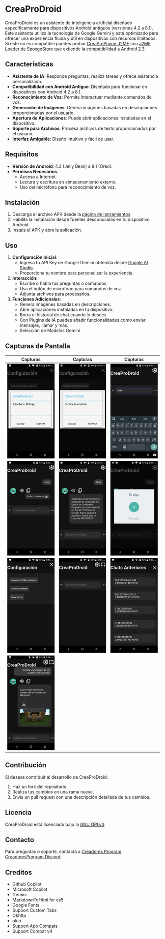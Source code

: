 # CreaProDroid

CreaProDroid es un asistente de inteligencia artificial diseñado específicamente para dispositivos Android antiguos (versiones 4.2 a 8.1). Este asistente utiliza la tecnología de Google Gemini y está optimizado para ofrecer una experiencia fluida y útil en dispositivos con recursos limitados.
Si este no es compatible puedes probar [CreaProPhone J2ME](https://github.com/Creadores-Program/CreaProPhone) con [J2ME Loader de SpoxgoStore](https://spoxgostore-blogspot.com/p/j2me-loader.html) que extiende la compatibilidad a Android 2.3

## **Características**
- **Asistente de IA**: Responde preguntas, realiza tareas y ofrece asistencia personalizada.
- **Compatibilidad con Android Antiguo**: Diseñado para funcionar en dispositivos con Android 4.2 a 8.1.
- **Reconocimiento de Voz**: Permite interactuar mediante comandos de voz.
- **Generación de Imágenes**: Genera imágenes basadas en descripciones proporcionadas por el usuario.
- **Apertura de Aplicaciones**: Puede abrir aplicaciones instaladas en el dispositivo.
- **Soporte para Archivos**: Procesa archivos de texto proporcionados por el usuario.
- **Interfaz Amigable**: Diseño intuitivo y fácil de usar.

## **Requisitos**
- **Versión de Android**: 4.2 (Jelly Bean) a 8.1 (Oreo).
- **Permisos Necesarios**:
  - Acceso a Internet.
  - Lectura y escritura en almacenamiento externo.
  - Uso del micrófono para reconocimiento de voz.

## **Instalación**
1. Descarga el archivo APK desde la [página de lanzamientos](https://github.com/Creadores-Program/CreaProDroid/releases).
2. Habilita la instalación desde fuentes desconocidas en tu dispositivo Android.
3. Instala el APK y abre la aplicación.

## **Uso**
1. **Configuración Inicial**:
   - Ingresa tu API Key de Google Gemini obtenida desde [Google AI Studio](https://aistudio.google.com/app/apikey).
   - Proporciona tu nombre para personalizar la experiencia.
2. **Interacción**:
   - Escribe o habla tus preguntas o comandos.
   - Usa el botón de micrófono para comandos de voz.
   - Adjunta archivos para procesarlos.
3. **Funciones Adicionales**:
   - Genera imágenes basadas en descripciones.
   - Abre aplicaciones instaladas en tu dispositivo.
   - Borra el historial de chat cuando lo desees.
   - Con Plugins de IA puedes añadir funcionalidades como enviar mensajes, llamar y más.
   - Selección de Modelos Gemini

## **Capturas de Pantalla**
| Capturas | Capturas | Capturas |
|----------|----------|----------|
| ![Cap1](GithubResources/Screenshot_20250410-202418_082610.png) | ![Cap2](GithubResources/Screenshot_20250410-202425_082608.png) | ![Cap3](GithubResources/Screenshot_20250410-202334_082615.png) |
| ![Cap4](GithubResources/Screenshot_20250410-202341_082614.png) | ![Cap5](GithubResources/Screenshot_20250410-202405_082612.png) | ![Cap6](GithubResources/Screenshot_20250410-202444_082604.png) |
| ![Cap7](/GithubResources/Screenshot_20250410-202413_082611.png) | ![Cap8](/GithubResources/Screenshot_20250510-170341_050538.png) | ![Cap9](/GithubResources/Screenshot_20250510-170346_050536.png) |
| ![Cap10](/GithubResources/Screenshot_20250510-170422_050530.png) |

## **Contribución**
Si deseas contribuir al desarrollo de CreaProDroid:
1. Haz un fork del repositorio.
2. Realiza tus cambios en una rama nueva.
3. Envía un pull request con una descripción detallada de tus cambios.

## **Licencia**
CreaProDroid está licenciado bajo la [GNU GPLv3](https://www.gnu.org/licenses/gpl-3.0.html).

## **Contacto**
Para preguntas o soporte, contacta a [Creadores Program](https://github.com/Creadores-Program) [CreadoresProgram Discord](https://discord.com/invite/mrmHcwxXff).

## Creditos
- Github Copilot
- Microsoft Copilot
- Gemini
- MarkdownToHtml for es5
- Google Fonts
- Support Custom Tabs
- Okhttp
- okio
- Support App Compats
- Support Compat v4
